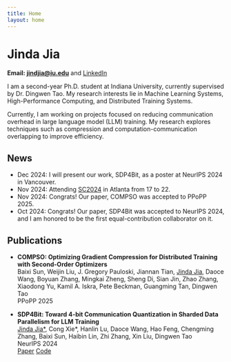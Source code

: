 ```yaml
---
title: Home
layout: home
---
```


# Jinda Jia
**Email: jindjia@iu.edu** and [LinkedIn](https://www.linkedin.com/in/jindajia/)

I am a second-year Ph.D. student at Indiana University, currently supervised by Dr. Dingwen Tao. My research interests lie in Machine Learning Systems, High-Performance Computing, and Distributed Training Systems.

Currently, I am working on projects focused on reducing communication overhead in large language model (LLM) training. My research explores techniques such as compression and computation-communication overlapping to improve efficiency.


## News

- Dec 2024: I will present our work, SDP4Bit, as a poster at NeurIPS 2024 in Vancouver.
- Nov 2024: Attending [SC2024](https://sc24.supercomputing.org/program/) in Atlanta from 17 to 22.
- Nov 2024: Congrats! Our paper, COMPSO was accepted to PPoPP 2025.
- Oct 2024: Congrats! Our paper, SDP4Bit was accepted to NeurIPS 2024, and I am honored to be the first equal-contribution collaborator on it.

## Publications

- **COMPSO: Optimizing Gradient Compression for Distributed Training with Second-Order Optimizers** \
    Baixi Sun, Weijin Liu, J. Gregory Pauloski, Jiannan Tian, <u>Jinda Jia</u>, Daoce Wang, Boyuan Zhang, Mingkai Zheng, Sheng Di, Sian Jin, Zhao Zhang, Xiaodong Yu, Kamil A. Iskra, Pete Beckman, Guangming Tan, Dingwen Tao \
    PPoPP 2025

- **SDP4Bit: Toward 4-bit Communication Quantization in Sharded Data Parallelism for LLM Training** \
    <u>Jinda Jia*</u>, Cong Xie*, Hanlin Lu, Daoce Wang, Hao Feng, Chengming Zhang, Baixi Sun, Haibin Lin, Zhi Zhang, Xin Liu, Dingwen Tao \
    NeurIPS 2024 \
    [Paper](https://openreview.net/forum?id=PEEqnXlSCk) [Code](https://github.com/jindajia/SDP4Bit)

[Dr.Dingwen Tao]: https://www.dingwentao.com/hipdac
